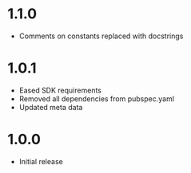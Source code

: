 # 1.1.0

- Comments on constants replaced with docstrings

# 1.0.1

- Eased SDK requirements
- Removed all dependencies from pubspec.yaml
- Updated meta data

# 1.0.0

- Initial release 